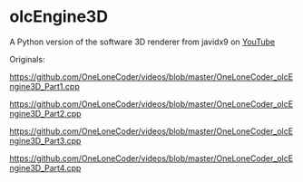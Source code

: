 # olcEngine3D
A Python version of the software 3D renderer from javidx9 on [YouTube](https://www.youtube.com/watch?v=ih20l3pJoeU&list=PLrOv9FMX8xJE8NgepZR1etrsU63fDDGxO&index=22)

Originals:

https://github.com/OneLoneCoder/videos/blob/master/OneLoneCoder_olcEngine3D_Part1.cpp

https://github.com/OneLoneCoder/videos/blob/master/OneLoneCoder_olcEngine3D_Part2.cpp

https://github.com/OneLoneCoder/videos/blob/master/OneLoneCoder_olcEngine3D_Part3.cpp

https://github.com/OneLoneCoder/videos/blob/master/OneLoneCoder_olcEngine3D_Part4.cpp
